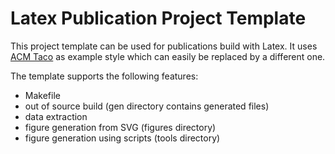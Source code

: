# Latex Publication Project Template

This project template can be used for publications build with Latex. It uses [ACM Taco](http://www.acm.org/publications/authors/submissions) as example style which can easily be replaced by a different one.

The template supports the following features:

* Makefile
* out of source build (gen directory contains generated files)
* data extraction
* figure generation from SVG (figures directory)
* figure generation using scripts (tools directory)